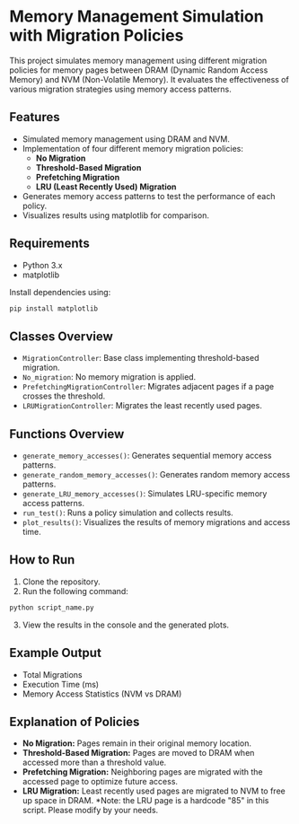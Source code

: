 # Memory Management Simulation with Migration Policies

This project simulates memory management using different migration policies for memory pages between DRAM (Dynamic Random Access Memory) and NVM (Non-Volatile Memory). It evaluates the effectiveness of various migration strategies using memory access patterns.

## Features
- Simulated memory management using DRAM and NVM.
- Implementation of four different memory migration policies:
  - **No Migration**
  - **Threshold-Based Migration**
  - **Prefetching Migration**
  - **LRU (Least Recently Used) Migration**
- Generates memory access patterns to test the performance of each policy.
- Visualizes results using matplotlib for comparison.

## Requirements
- Python 3.x
- matplotlib

Install dependencies using:
```bash
pip install matplotlib
```

## Classes Overview
- `MigrationController`: Base class implementing threshold-based migration.
- `No_migration`: No memory migration is applied.
- `PrefetchingMigrationController`: Migrates adjacent pages if a page crosses the threshold.
- `LRUMigrationController`: Migrates the least recently used pages.

## Functions Overview
- `generate_memory_accesses()`: Generates sequential memory access patterns.
- `generate_random_memory_accesses()`: Generates random memory access patterns.
- `generate_LRU_memory_accesses()`: Simulates LRU-specific memory access patterns.
- `run_test()`: Runs a policy simulation and collects results.
- `plot_results()`: Visualizes the results of memory migrations and access time.

## How to Run
1. Clone the repository.
2. Run the following command:
```bash
python script_name.py
```
3. View the results in the console and the generated plots.

## Example Output
- Total Migrations
- Execution Time (ms)
- Memory Access Statistics (NVM vs DRAM)

## Explanation of Policies
- **No Migration:** Pages remain in their original memory location.
- **Threshold-Based Migration:** Pages are moved to DRAM when accessed more than a threshold value.
- **Prefetching Migration:** Neighboring pages are migrated with the accessed page to optimize future access.
- **LRU Migration:** Least recently used pages are migrated to NVM to free up space in DRAM. *Note: the LRU page is a hardcode "85" in this script. Please modify by your needs.

